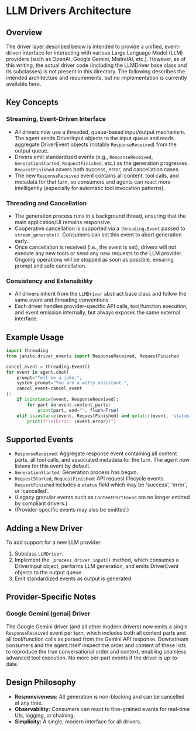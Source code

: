 # LLM Drivers Architecture

## Overview

The driver layer described below is intended to provide a unified, event-driven interface for interacting with various Large Language Model (LLM) providers (such as OpenAI, Google Gemini, MistralAI, etc.). However, as of this writing, the actual driver code (including the LLMDriver base class and its subclasses) is not present in this directory. The following describes the intended architecture and requirements, but no implementation is currently available here.

## Key Concepts

### Streaming, Event-Driven Interface

- All drivers now use a threaded, queue-based input/output mechanism. The agent sends DriverInput objects to the input queue and reads aggregate DriverEvent objects (notably `ResponseReceived`) from the output queue.
- Drivers emit standardized events (e.g., `ResponseReceived`, `GenerationStarted`, `RequestFinished`, etc.) as the generation progresses. `RequestFinished` covers both success, error, and cancellation cases.
- The new `ResponseReceived` event contains all content, tool calls, and metadata for that turn, so consumers and agents can react more intelligently (especially for automatic tool invocation patterns).

### Threading and Cancellation

- The generation process runs in a background thread, ensuring that the main application/UI remains responsive.
- Cooperative cancellation is supported via a `threading.Event` passed to `stream_generate()`. Consumers can set this event to abort generation early.
- Once cancellation is received (i.e., the event is set), drivers will not execute any new tools or send any new requests to the LLM provider. Ongoing operations will be stopped as soon as possible, ensuring prompt and safe cancellation.

### Consistency and Extensibility

- All drivers inherit from the `LLMDriver` abstract base class and follow the same event and threading conventions.
- Each driver handles provider-specific API calls, tool/function execution, and event emission internally, but always exposes the same external interface.

## Example Usage

```python
import threading
from janito.driver_events import ResponseReceived, RequestFinished

cancel_event = threading.Event()
for event in agent.chat(
    prompt="Tell me a joke.",
    system_prompt="You are a witty assistant.",
    cancel_event=cancel_event
):
    if isinstance(event, ResponseReceived):
        for part in event.content_parts:
            print(part, end="", flush=True)
    elif isinstance(event, RequestFinished) and getattr(event, 'status', None) == 'error':
        print(f"\n[Error: {event.error}]")
```

## Supported Events

- `ResponseReceived`: Aggregate response event containing all content parts, all tool calls, and associated metadata for the turn. The agent now listens for this event by default.
- `GenerationStarted`: Generation process has begun.
- `RequestStarted`, `RequestFinished`: API request lifecycle events. `RequestFinished` includes a `status` field which may be 'success', 'error', or 'cancelled'.
- (Legacy granular events such as `ContentPartFound` are no longer emitted by compliant drivers.)
- (Provider-specific events may also be emitted.)

## Adding a New Driver

To add support for a new LLM provider:

1. Subclass `LLMDriver`.
2. Implement the `_process_driver_input()` method, which consumes a DriverInput object, performs LLM generation, and emits DriverEvent objects to the output queue.
3. Emit standardized events as output is generated.

## Provider-Specific Notes

### Google Gemini (genai) Driver

The Google Gemini driver (and all other modern drivers) now emits a single `ResponseReceived` event per turn, which includes both all content parts and all tool/function calls as parsed from the Gemini API response. Downstream consumers and the agent itself inspect the order and content of these lists to reproduce the true conversational order and context, enabling seamless advanced tool execution. No more per-part events if the driver is up-to-date.

## Design Philosophy

- **Responsiveness:** All generation is non-blocking and can be cancelled at any time.
- **Observability:** Consumers can react to fine-grained events for real-time UIs, logging, or chaining.
- **Simplicity:** A single, modern interface for all drivers.
